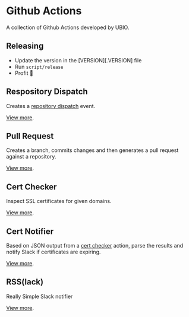# Github Actions

A collection of Github Actions developed by UBIO.

## Releasing

- Update the version in the [VERSION][.VERSION] file
- Run `script/release`
- Profit 🎉

## Respository Dispatch

Creates a [repository dispatch](https://help.github.com/en/actions/reference/events-that-trigger-workflows#external-events-repository_dispatch) event.

[View more](./repository-dispatch).

## Pull Request

Creates a branch, commits changes and then generates a pull request against a repository.

[View more](./pull-request).

## Cert Checker

Inspect SSL certificates for given domains.

[View more](./cert-checker).

## Cert Notifier

Based on JSON output from a [cert checker](./cert-checker) action, parse the results and notify Slack if certificates are expiring.

[View more](./cert-notifier).

## RSS(lack)

Really Simple Slack notifier

[View more](./rsslack).
